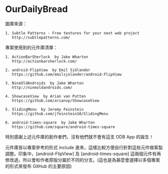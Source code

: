 OurDailyBread
=============

圖庫來源：

    1. Subtle Patterns - Free textures for your next web project
       http://subtlepatterns.com/

專案使用到的元件庫清單：

    1. ActionBarSherlock  by Jake Wharton
       http://actionbarsherlock.com/
       
    2. android-FlipView  by Emil Sjölander
       https://github.com/emilsjolander/android-FlipView
       
    3. NineOldAndroids  by Jake Wharton
       http://nineoldandroids.com/
       
    4. ShowcaseView  by Arian van Putten
       https://github.com/arianvp/ShowcaseView
       
    5. SlidingMenu  by Jeremy Feinstein
       https://github.com/jfeinstein10/SlidingMenu
       
    6. android-times-square  by Jake Wharton
       https://github.com/square/android-times-square

特別感謝上述元件庫的創作者們，沒有他們就不會有這支 ODB App 的誕生！

元件庫皆以專案參考的形式 include 進來，這樣比較方便自行針對這些元件做客製調整。印象中，[android-FlipView] 及 [android-times-square] 這兩個元件有再修改過，所以會和作者原版分屬於不同的分支。(這也是為甚麼會選擇以多個專案的形式來發布 GitHub 的主要原因)
